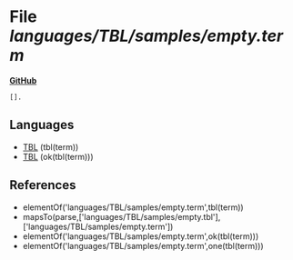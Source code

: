 # File _languages/TBL/samples/empty.term_
**[GitHub](https://github.com/softlang/yas/blob/master/languages/TBL/samples/empty.term)**
```
[].
```

## Languages
* [TBL](../languages/TBL.md) (tbl(term))
* [TBL](../languages/TBL.md) (ok(tbl(term)))

## References
* elementOf('languages/TBL/samples/empty.term',tbl(term))
* mapsTo(parse,['languages/TBL/samples/empty.tbl'],['languages/TBL/samples/empty.term'])
* elementOf('languages/TBL/samples/empty.term',ok(tbl(term)))
* elementOf('languages/TBL/samples/empty.term',one(tbl(term)))
